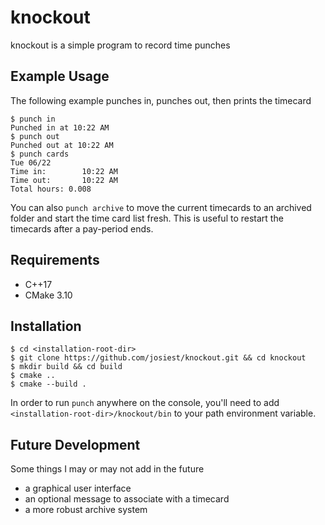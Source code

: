 # knockout

knockout is a simple program to record time punches

## Example Usage

The following example punches in, punches out, then prints the timecard

```console
$ punch in
Punched in at 10:22 AM
$ punch out
Punched out at 10:22 AM
$ punch cards
Tue 06/22
Time in:        10:22 AM
Time out:       10:22 AM
Total hours: 0.008
```

You can also `punch archive` to move the current timecards to an archived folder
and start the time card list fresh. This is useful to restart the timecards
after a pay-period ends.

## Requirements
- C++17
- CMake 3.10

## Installation

```console
$ cd <installation-root-dir>
$ git clone https://github.com/josiest/knockout.git && cd knockout
$ mkdir build && cd build
$ cmake ..
$ cmake --build .
```

In order to run `punch` anywhere on the console, you'll need to add
`<installation-root-dir>/knockout/bin` to your path environment variable.

## Future Development

Some things I may or may not add in the future

- a graphical user interface
- an optional message to associate with a timecard
- a more robust archive system
